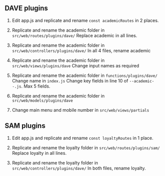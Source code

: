 DAVE plugins
-------------
1. Edit app.js and replicate and rename `const academicRoutes` in 2 places.

2. Replicate and rename the academic folder in `src/web/routes/plugins/dave/`
Replace academic in all lines.

3. Replicate and rename the academic folder in `src/web/controllers/plugins/dave/`
In all 4 files, rename academic

4. Replicate and rename the academic folder in `src/web/views/plugins/dave`
Change input names as required

5. Replicate and rename the academic folder in `functions/plugins/dave/`
Change name in `index.js`
Change key fields in line 10 of `--academic--.js`. Max 5 fields.

6. Replicate and rename the academic folder in `src/web/models/plugins/dave`

7. Change main menu and mobile number in `src/web/views/partials`

SAM plugins
-------------
1. Edit app.js and replicate and rename `const loyaltyRoutes` in 1 place.

2. Replicate and rename the loyalty folder in `src/web/routes/plugins/sam/`
Replace loyalty in all lines.

3. Replicate and rename the loyalty folder in `src/web/controllers/plugins/dave/`
In both files, rename loyalty.

